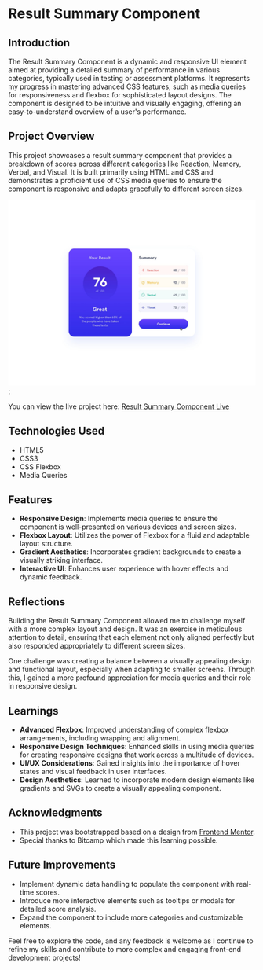 # Result Summary Component

## Introduction

The Result Summary Component is a dynamic and responsive UI element aimed at providing a detailed summary of performance in various categories, typically used in testing or assessment platforms. It represents my progress in mastering advanced CSS features, such as media queries for responsiveness and flexbox for sophisticated layout designs. The component is designed to be intuitive and visually engaging, offering an easy-to-understand overview of a user's performance.

## Project Overview

This project showcases a result summary component that provides a breakdown of scores across different categories like Reaction, Memory, Verbal, and Visual. It is built primarily using HTML and CSS and demonstrates a proficient use of CSS media queries to ensure the component is responsive and adapts gracefully to different screen sizes.

![Result Summary Component Screenshot](./design/active-states.jpg);

You can view the live project here: [Result Summary Component Live](https://mariam-mantidze.github.io/Result-Summary-Component/)

## Technologies Used

- HTML5
- CSS3
- CSS Flexbox
- Media Queries

## Features

- **Responsive Design**: Implements media queries to ensure the component is well-presented on various devices and screen sizes.
- **Flexbox Layout**: Utilizes the power of Flexbox for a fluid and adaptable layout structure.
- **Gradient Aesthetics**: Incorporates gradient backgrounds to create a visually striking interface.
- **Interactive UI**: Enhances user experience with hover effects and dynamic feedback.

## Reflections

Building the Result Summary Component allowed me to challenge myself with a more complex layout and design. It was an exercise in meticulous attention to detail, ensuring that each element not only aligned perfectly but also responded appropriately to different screen sizes.

One challenge was creating a balance between a visually appealing design and functional layout, especially when adapting to smaller screens. Through this, I gained a more profound appreciation for media queries and their role in responsive design.

## Learnings

- **Advanced Flexbox**: Improved understanding of complex flexbox arrangements, including wrapping and alignment.
- **Responsive Design Techniques**: Enhanced skills in using media queries for creating responsive designs that work across a multitude of devices.
- **UI/UX Considerations**: Gained insights into the importance of hover states and visual feedback in user interfaces.
- **Design Aesthetics**: Learned to incorporate modern design elements like gradients and SVGs to create a visually appealing component.

## Acknowledgments

- This project was bootstrapped based on a design from [Frontend Mentor](https://www.frontendmentor.io).
- Special thanks to Bitcamp which made this learning possible.

## Future Improvements

- Implement dynamic data handling to populate the component with real-time scores.
- Introduce more interactive elements such as tooltips or modals for detailed score analysis.
- Expand the component to include more categories and customizable elements.

Feel free to explore the code, and any feedback is welcome as I continue to refine my skills and contribute to more complex and engaging front-end development projects!
